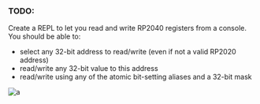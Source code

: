 ### TODO:

Create a REPL to let you read and write RP2040 registers from a console. You should be able to:
- select any 32-bit address to read/write (even if not a valid RP2020 address)
- read/write any 32-bit value to this address
- read/write using any of the atomic bit-setting aliases and a 32-bit mask

![a](https://github.com/akiyamask/ese5190-2022-lab2b-esp/blob/main/lab/02_repl/lab2.gif)

